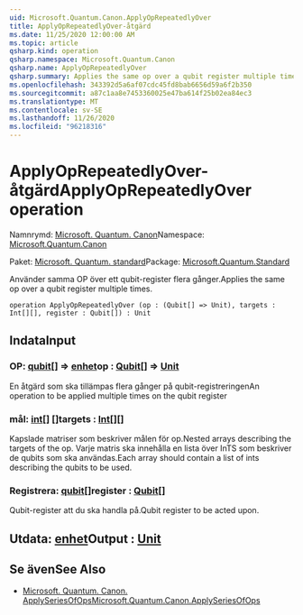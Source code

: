 ```yaml
---
uid: Microsoft.Quantum.Canon.ApplyOpRepeatedlyOver
title: ApplyOpRepeatedlyOver-åtgärd
ms.date: 11/25/2020 12:00:00 AM
ms.topic: article
qsharp.kind: operation
qsharp.namespace: Microsoft.Quantum.Canon
qsharp.name: ApplyOpRepeatedlyOver
qsharp.summary: Applies the same op over a qubit register multiple times.
ms.openlocfilehash: 343392d5a6af07cdc45fd8bab6656d59a6f2b350
ms.sourcegitcommit: a87c1aa8e7453360025e47ba614f25b02ea84ec3
ms.translationtype: MT
ms.contentlocale: sv-SE
ms.lasthandoff: 11/26/2020
ms.locfileid: "96218316"
---
```

# <a name="applyoprepeatedlyover-operation"></a><span data-ttu-id="8c85c-102">ApplyOpRepeatedlyOver-åtgärd</span><span class="sxs-lookup"><span data-stu-id="8c85c-102">ApplyOpRepeatedlyOver operation</span></span>

<span data-ttu-id="8c85c-103">Namnrymd: [Microsoft. Quantum. Canon](xref:Microsoft.Quantum.Canon)</span><span class="sxs-lookup"><span data-stu-id="8c85c-103">Namespace: [Microsoft.Quantum.Canon](xref:Microsoft.Quantum.Canon)</span></span>

<span data-ttu-id="8c85c-104">Paket: [Microsoft. Quantum. standard](https://nuget.org/packages/Microsoft.Quantum.Standard)</span><span class="sxs-lookup"><span data-stu-id="8c85c-104">Package: [Microsoft.Quantum.Standard](https://nuget.org/packages/Microsoft.Quantum.Standard)</span></span>


<span data-ttu-id="8c85c-105">Använder samma OP över ett qubit-register flera gånger.</span><span class="sxs-lookup"><span data-stu-id="8c85c-105">Applies the same op over a qubit register multiple times.</span></span>

```qsharp
operation ApplyOpRepeatedlyOver (op : (Qubit[] => Unit), targets : Int[][], register : Qubit[]) : Unit
```


## <a name="input"></a><span data-ttu-id="8c85c-106">Indata</span><span class="sxs-lookup"><span data-stu-id="8c85c-106">Input</span></span>

### <a name="op--qubit--unit"></a><span data-ttu-id="8c85c-107">OP: [qubit](xref:microsoft.quantum.lang-ref.qubit)[] => [enhet](xref:microsoft.quantum.lang-ref.unit)</span><span class="sxs-lookup"><span data-stu-id="8c85c-107">op : [Qubit](xref:microsoft.quantum.lang-ref.qubit)[] => [Unit](xref:microsoft.quantum.lang-ref.unit)</span></span> 

<span data-ttu-id="8c85c-108">En åtgärd som ska tillämpas flera gånger på qubit-registreringen</span><span class="sxs-lookup"><span data-stu-id="8c85c-108">An operation to be applied multiple times on the qubit register</span></span>


### <a name="targets--int"></a><span data-ttu-id="8c85c-109">mål: [int](xref:microsoft.quantum.lang-ref.int)[] []</span><span class="sxs-lookup"><span data-stu-id="8c85c-109">targets : [Int](xref:microsoft.quantum.lang-ref.int)[][]</span></span>

<span data-ttu-id="8c85c-110">Kapslade matriser som beskriver målen för op.</span><span class="sxs-lookup"><span data-stu-id="8c85c-110">Nested arrays describing the targets of the op.</span></span> <span data-ttu-id="8c85c-111">Varje matris ska innehålla en lista över InTS som beskriver de qubits som ska användas.</span><span class="sxs-lookup"><span data-stu-id="8c85c-111">Each array should contain a list of ints describing the qubits to be used.</span></span>


### <a name="register--qubit"></a><span data-ttu-id="8c85c-112">Registrera: [qubit](xref:microsoft.quantum.lang-ref.qubit)[]</span><span class="sxs-lookup"><span data-stu-id="8c85c-112">register : [Qubit](xref:microsoft.quantum.lang-ref.qubit)[]</span></span>

<span data-ttu-id="8c85c-113">Qubit-register att du ska handla på.</span><span class="sxs-lookup"><span data-stu-id="8c85c-113">Qubit register to be acted upon.</span></span>



## <a name="output--unit"></a><span data-ttu-id="8c85c-114">Utdata: [enhet](xref:microsoft.quantum.lang-ref.unit)</span><span class="sxs-lookup"><span data-stu-id="8c85c-114">Output : [Unit](xref:microsoft.quantum.lang-ref.unit)</span></span>



## <a name="see-also"></a><span data-ttu-id="8c85c-115">Se även</span><span class="sxs-lookup"><span data-stu-id="8c85c-115">See Also</span></span>

- [<span data-ttu-id="8c85c-116">Microsoft. Quantum. Canon. ApplySeriesOfOps</span><span class="sxs-lookup"><span data-stu-id="8c85c-116">Microsoft.Quantum.Canon.ApplySeriesOfOps</span></span>](xref:Microsoft.Quantum.Canon.ApplySeriesOfOps)